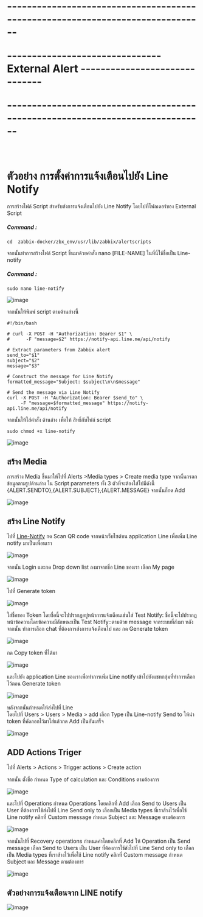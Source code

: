 <strong> <h1>
<p>------------------------------------------------------------------------------</p>
<p>------------------------------- External Alert ------------------------------</p>
<p>------------------------------------------------------------------------------</p>
</h1> </strong>
<br>

# ตัวอย่าง การตั้งค่าการแจ้งเตือนไปยัง Line Notify

การสร้างไฟล์ Script สำหรับส่งการแจ้งเตือนไปยัง Line Notify โดยไปที่โฟลเดอร์ของ External Script
##### Command : 
~~~
cd  zabbix-docker/zbx_env/usr/lib/zabbix/alertscripts
~~~

จากนั้นทำการสร้างไฟล์ Script ขึ้นมาด้วยคำสั่ง nano [FILE-NAME] ในที่นี่ใช้ชื่อเป็น Line-notify
##### Command : 
~~~
sudo nano line-notify
~~~


![image](https://github.com/lersakk/ZabbixUserManual/assets/136166133/1adb47c4-bf9d-49a3-95ea-5715b9a37aab)

จากนั้นให้พิมพ์ script ตามด้านล่างนี้

~~~
#!/bin/bash
 
# curl -X POST -H "Authorization: Bearer $1" \
#      -F "message=$2" https://notify-api.line.me/api/notify
 
# Extract parameters from Zabbix alert
send_to="$1"
subject="$2"
message="$3"
 
# Construct the message for Line Notify
formatted_message="Subject: $subject\n\n$message"
 
# Send the message via Line Notify
curl -X POST -H "Authorization: Bearer $send_to" \
     -F "message=$formatted_message" https://notify-api.line.me/api/notify

~~~

จากนั้นให้ใส่คำสั่ง ด้านล่าง เพื่อให้ สิทธิ์กับไฟล์ script

~~~
sudo chmod +x line-notify
~~~

![image](https://github.com/lersakk/ZabbixUserManual/assets/136166133/58595472-438a-4007-9eee-0e2f9e2311b5)


## สร้าง Media 

การสร้าง Media ขึ้นมาให้ไปที่ Alerts >Media types > Create media type 
จากนั้นกรอกข้อมูลตามรูปด้านล่าง ใน Script parameters ทั้ง 3 ตัวที่จะต้องใส่ไปมีดังนี้
{ALERT.SENDTO},{ALERT.SUBJECT},{ALERT.MESSAGE}
จากนั้นก็กด Add 

![image](https://github.com/lersakk/ZabbixUserManual/assets/136166133/f7e30f01-af62-45df-a62f-7116d5d2bb2d)

## สร้าง Line Notify

ไปที่  [Line-Notify](https://notify-bot.line.me/)  กด Scan QR code จากหน้าเว็บไซต์บน application Line เพื่อเพิ่ม Line notify มาเป็นเพื่อนเรา

![image](https://github.com/lersakk/ZabbixUserManual/assets/136166133/138e3c93-13dd-4667-be87-dd044f596767)


จากนั้น  Login และกด Drop down list ลงมาจากชื่อ Line ของเรา เลือก My page

![image](https://github.com/lersakk/ZabbixUserManual/assets/136166133/b048188b-8681-48f4-a3ed-a609810f48d2)


ไปที่  Generate  token


![image](https://github.com/lersakk/ZabbixUserManual/assets/136166133/36239c2f-0fad-442b-88d0-2bd3c746bd37)

ใส่ชื่อของ Token โดยชื่อนี้จะไปปรากฏอยู่หน้าการแจ้งเตือนเช่นใส่ Test Notify: ชื่อนี้จะไปปรากฏหน้าข้อความโดยข้อความมีลักษณะเป็น Test Notify::ตามด้วย message จากระบบที่ส่งมา หลังจากนั้น ทำการเลือก chat ที่ต้องการส่งการแจ้งเตือนไป และ กด Generate  token


![image](https://github.com/lersakk/ZabbixUserManual/assets/136166133/715979c4-4f46-4672-9ef0-eaf6f3b29162)

กด Copy token ที่ได้มา


![image](https://github.com/lersakk/ZabbixUserManual/assets/136166133/4772117a-20d0-4faa-b80e-f83a2218358c)


และไปยัง application Line ของเราเพื่อทำการเพิ่ม Line notify เข้าไปยังแชทกลุ่มที่ทำการเลือกไว้ตอน Generate  token


![image](https://github.com/lersakk/ZabbixUserManual/assets/136166133/46b4228b-5e69-40fc-82fb-03382ac0816c)

หลังจากนั้นกำหนดให้ส่งไปที่ Line  
โดยไปที่ Users > Users > Media > add
เลือก Type  เป็น Line-notify    Send to ให้นำ token ที่คัดลอกไว้มาใส่แล้วกด Add เป็นอันเสร็จ


![image](https://github.com/lersakk/ZabbixUserManual/assets/136166133/82f8f40e-88f7-421b-8d02-5a10e3a34e07)

## ADD Actions Triger  

ไปที่ Alerts > Actions > Trigger actions > Create action

จากนั้น ตั้งชื่อ กำหนด Type of calculation และ Conditions  ตามต้องการ 


![image](https://github.com/lersakk/ZabbixUserManual/assets/136166133/73cfa7e8-3599-4f1f-827a-9256134f48e1)


และไปที่ Operations กำหนด Operations  โดยคลิกที่ Add
เลือก Send to Users เป็น User ที่ต้องการใช้ส่งไปที่ Line 
Send only to เลือกเป็น Media types ที่เราส้างไว้เพื่อใช้ Line notify คลิกที่ Custom message
กำหนด Subject และ Message ตามต้องการ 



![image](https://github.com/lersakk/ZabbixUserManual/assets/136166133/6849756e-c0f5-4f56-ba86-a9a518e84815)


จากนั้นไปที่ Recovery operations กำหนดค่าโดยคลิกที่ Add ให้ Operation เป็น Send message
เลือก Send to Users เป็น User ที่ต้องการใช้ส่งไปที่ Line 
Send only to เลือกเป็น Media types ที่เราส้างไว้เพื่อใช้ Line notify คลิกที่ Custom message
กำหนด Subject และ Message ตามต้องการ 



![image](https://github.com/lersakk/ZabbixUserManual/assets/136166133/d3a70515-76ae-4b70-b90e-8fe373cbd763)


## ตัวอย่างการแจ้งเตือนจาก LINE notify 


![image](https://github.com/lersakk/ZabbixUserManual/assets/136166133/b7f022a7-d891-4cf9-8b5f-a30277546cc6)
